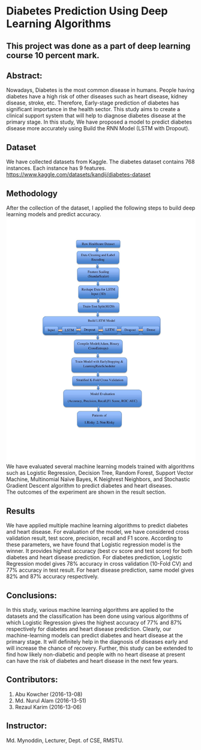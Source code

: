 # Diabetes Prediction Using Deep Learning Algorithms
## This project was done as a part of deep learning course 10 percent mark. 
## Abstract:
Nowadays, Diabetes is the most common disease in humans. People having diabetes have a high risk of other diseases such as heart disease, kidney disease, stroke, etc. Therefore, Early-stage prediction of diabetes has significant importance in the health sector.  This study aims to create a clinical support system that will help to diagnose diabetes disease at the primary stage. In this study, We have proposed a model to predict diabetes disease more accurately using Build the RNN Model (LSTM with Dropout).

## Dataset
We have collected datasets from Kaggle. The diabetes dataset contains 768 instances. Each instance has 9 features.
https://www.kaggle.com/datasets/kandij/diabetes-dataset

## Methodology
After the collection of the dataset, I applied the following steps to build deep learning models and predict accuracy.  
![alt text](https://github.com/AlamResearchIEEE/Deep-Learning-Project/blob/main/Flow%20diagram.jpg)
We have evaluated several machine learning models trained with algorithms such as Logistic Regression, Decision Tree, Random Forest, Support Vector Machine, Multinomial Naïve Bayes, K Neighrest Neighbors, and Stochastic Gradient Descent algorithm to predict diabetes and heart diseases.  
The outcomes of the experiment are shown in the result section. 

## Results
We have applied multiple machine learning algorithms to predict diabetes and heart disease. For evaluation of the model, we have considered cross validation result, test score, precision, recall and F1 score. According to these parameters, we have found that Logistic regression model is the winner. It provides highest accuracy (best cv score and test score)  for both diabetes and heart disease prediction. 
For diabetes prediction, Logistic Regression model gives 78% accuracy in cross validation (10-Fold CV)   and 77% accuracy in test result. 
For heart disease prediction, same model gives 82% and 87% accuracy respectively. 

## Conclusions:
In this study, various machine learning algorithms are applied to the datasets and the classification has been done using various algorithms of which Logistic Regression gives the highest accuracy of 77% and 87% respectively for diabetes and heart disease prediction. 
Clearly, our machine-learning models can predict diabetes and heart disease at the primary stage. It will definitely help in the diagnosis of diseases early and will increase the chance of recovery. Further, this study can be extended to find how likely non-diabetic and people with no heart disease at present can have the risk of diabetes and heart disease in the next few years. 



## Contributors: 
1. Abu Kowcher (2016-13-08)
2. Md. Nurul Alam (2016-13-51)
3. Rezaul Karim (2016-13-06) 

## Instructor:
Md. Mynoddin, Lecturer, Dept. of CSE, RMSTU. 

